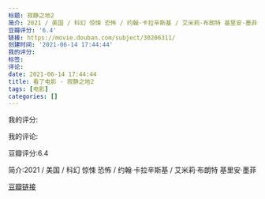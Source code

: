 ```yaml
---
标题: 寂静之地2
简介: 2021 / 美国 / 科幻 惊悚 恐怖 / 约翰·卡拉辛斯基 / 艾米莉·布朗特 基里安·墨菲
豆瓣评分: '6.4'
链接: https://movie.douban.com/subject/30206311/
创建时间: '2021-06-14 17:44:44'
我的评分:
标签:
评论:
date: 2021-06-14 17:44:44
title: 看了电影 - 寂静之地2
tags: [电影]
categories: []
---
```


我的评分:

我的评论:

豆瓣评分:6.4

简介:2021 / 美国 / 科幻 惊悚 恐怖 / 约翰·卡拉辛斯基 / 艾米莉·布朗特 基里安·墨菲

[豆瓣链接](https://movie.douban.com/subject/30206311/)

